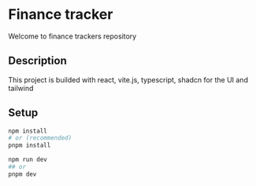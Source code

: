 # Finance tracker

Welcome to finance trackers repository

## Description

This project is builded with react, vite.js, typescript, shadcn for the UI and tailwind

## Setup

```bash
npm install
# or (recommended)
pnpm install
```

```bash
npm run dev
## or
pnpm dev
```
